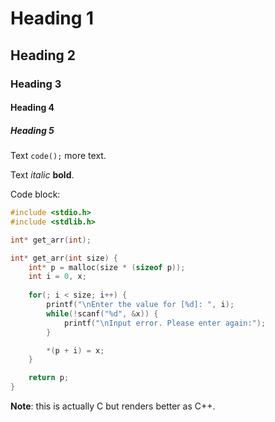 # Heading 1

## Heading 2

### Heading 3

#### Heading 4

##### Heading 5

Text `code();` more text.

Text *italic* **bold**.

Code block:

```c++
#include <stdio.h>
#include <stdlib.h>

int* get_arr(int);

int* get_arr(int size) {
    int* p = malloc(size * (sizeof p));
    int i = 0, x;
    
    for(; i < size; i++) {
        printf("\nEnter the value for [%d]: ", i);
        while(!scanf("%d", &x)) {
            printf("\nInput error. Please enter again:");
        }

        *(p + i) = x;
    }

    return p;
}
```

**Note**: this is actually C but renders better as C++.
